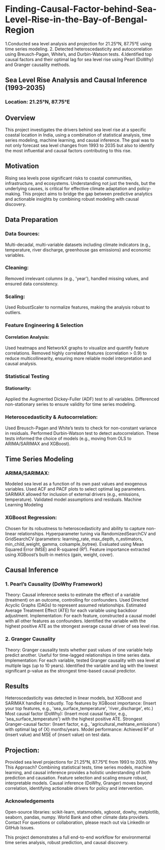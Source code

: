 # Finding-Causal-Factor-behind-Sea-Level-Rise-in-the-Bay-of-Bengal-Region
1.Conducted sea level analysis and projection for 21.25°N, 87.75°E using time series modeling. 2. Detected heteroscedasticity and autocorrelation using Breusch-Pagan, White’s, and Durbin-Watson tests. 4.Identified top causal factors and their optimal lag for sea level rise using Pearl (DoWhy) and Granger causality methods.


## Sea Level Rise Analysis and Causal Inference (1993–2035)
### Location: 21.25°N, 87.75°E

## Overview
This project investigates the drivers behind sea level rise at a specific coastal location in India, using a combination of statistical analysis, time series modeling, machine learning, and causal inference. The goal was to not only forecast sea level changes from 1993 to 2035 but also to identify the most influential and causal factors contributing to this rise.

## Motivation
Rising sea levels pose significant risks to coastal communities, infrastructure, and ecosystems. Understanding not just the trends, but the underlying causes, is critical for effective climate adaptation and policy-making. This project aims to bridge the gap between predictive analytics and actionable insights by combining robust modeling with causal discovery.

## Data Preparation

### Data Sources:
Multi-decadal, multi-variable datasets including climate indicators (e.g., temperature, river discharge, greenhouse gas emissions) and economic variables.
### Cleaning:
Removed irrelevant columns (e.g., 'year'), handled missing values, and ensured data consistency.
### Scaling:
Used RobustScaler to normalize features, making the analysis robust to outliers.
### Feature Engineering & Selection
#### Correlation Analysis:
Used heatmaps and NetworkX graphs to visualize and quantify feature correlations.
Removed highly correlated features (correlation > 0.9) to reduce multicollinearity, ensuring more reliable model interpretation and causal analysis.
### Statistical Testing
#### Stationarity:
Applied the Augmented Dickey-Fuller (ADF) test to all variables.
Differenced non-stationary series to ensure validity for time series modeling.
### Heteroscedasticity & Autocorrelation:
Used Breusch-Pagan and White’s tests to check for non-constant variance in residuals.
Performed Durbin-Watson test to detect autocorrelation.
These tests informed the choice of models (e.g., moving from OLS to ARIMA/SARIMAX and XGBoost).

## Time Series Modeling
### ARIMA/SARIMAX:
Modeled sea level as a function of its own past values and exogenous variables.
Used ACF and PACF plots to select optimal lag parameters.
SARIMAX allowed for inclusion of external drivers (e.g., emissions, temperature).
Validated model assumptions and residuals.
Machine Learning Modeling
### XGBoost Regression:
Chosen for its robustness to heteroscedasticity and ability to capture non-linear relationships.
Hyperparameter tuning via RandomizedSearchCV and GridSearchCV (parameters: learning_rate, max_depth, n_estimators, min_child_weight, gamma, colsample_bytree).
Evaluated using Mean Squared Error (MSE) and R-squared (R²).
Feature importance extracted using XGBoost’s built-in metrics (gain, weight, cover).

## Causal Inference
### 1. Pearl’s Causality (DoWhy Framework)
Theory:
Causal inference seeks to estimate the effect of a variable (treatment) on an outcome, controlling for confounders.
Used Directed Acyclic Graphs (DAGs) to represent assumed relationships.
Estimated Average Treatment Effect (ATE) for each variable using backdoor adjustment.
Implementation:
For each feature, constructed a causal model with all other features as confounders.
Identified the variable with the highest positive ATE as the strongest average causal driver of sea level rise.
### 2. Granger Causality
Theory:
Granger causality tests whether past values of one variable help predict another.
Useful for time-lagged relationships in time series data.
Implementation:
For each variable, tested Granger causality with sea level at multiple lags (up to 10 years).
Identified the variable and lag with the lowest significant p-value as the strongest time-based causal predictor.

## Results
Heteroscedasticity was detected in linear models, but XGBoost and SARIMAX handled it robustly.
Top features by XGBoost importance:
(Insert your top features, e.g., 'sea_surface_temperature', 'river_discharge', etc.)
Most causal factor (DoWhy):
(Insert most causal factor, e.g., 'sea_surface_temperature') with the highest positive ATE.
Strongest Granger-causal factor:
(Insert factor, e.g., 'agricultural_mehtane_emissions') with optimal lag of (X) months/years.
Model performance:
Achieved R² of (insert value) and MSE of (insert value) on test data.

## Projection:
Provided sea level projections for 21.25°N, 87.75°E from 1993 to 2035.
Why This Approach?
Combining statistical tests, time series models, machine learning, and causal inference provides a holistic understanding of both prediction and causation.
Feature selection and scaling ensure robust, interpretable models.
Causal inference (DoWhy, Granger) moves beyond correlation, identifying actionable drivers for policy and intervention.

### Acknowledgements
Open-source libraries: scikit-learn, statsmodels, xgboost, dowhy, matplotlib, seaborn, pandas, numpy.
World Bank and other climate data providers.
Contact
For questions or collaboration, please reach out via LinkedIn or GitHub Issues.

This project demonstrates a full end-to-end workflow for environmental time series analysis, robust prediction, and causal discovery.
